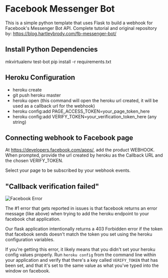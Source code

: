 # Facebook Messenger Bot
This is a simple python template that uses Flask to build a webhook for Facebook's Messenger Bot API.
Complete tutorial and original repository by: https://blog.hartleybrody.com/fb-messenger-bot/

## Install Python Dependencies
mkvirtualenv test-bot
pip install -r requirements.txt

## Heroku Configuration
- heroku create
- git push heroku master
- heroku open (this command will open the heroku url created, it will be used as a callback url for the webhook)
- heroku config:add PAGE_ACCESS_TOKEN=your_page_token_here
- heroku config:add VERIFY_TOKEN=your_verification_token_here (any string)

## Connecting webhook to Facebook page
At https://developers.facebook.com/apps/, add the product WEBHOOK. When prompted, provide the url created by heroku as the Callback URL and the chosen VERIFY_TOKEN.

Select your page to be subscribed by your webhook events.


## "Callback verification failed"

![Facebook Error](https://cloud.githubusercontent.com/assets/18402893/21538944/f96fcd1e-cdc7-11e6-83ee-a866190d9080.png)

The #1 error that gets reported in issues is that facebook returns an error message (like above) when trying to add the heroku endpoint to your facebook chat application.

Our flask application intentionally returns a 403 Forbidden error if the token that facebook sends doesn't match the token you set using the heroku configuration variables.

If you're getting this error, it likely means that you didn't set your heroku config values properly. Run `heroku config` from the command line within your application and verify that there's a key called `VERIFY_TOKEN` that has been set, and that it's set to the same value as what you've typed into the window on facebook.
